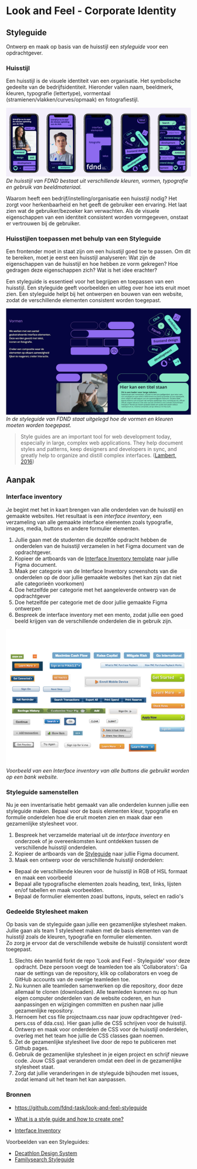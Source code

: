 # Look and Feel - Corporate Identity

## Styleguide

Ontwerp en maak op basis van de huisstijl een *styleguide* voor een opdrachtgever.

<!-- 
DOEL: Die maandag wil je ze in Figma dingen laten doen toch?
Dat is/wordt de styleguide workshop 

Inventory
Template/sjabloon 'invullen' 
Dus als er iets niet is moet je dit zelf gaan bedenken en vormgeven

Styleguide: Figma file met onderdelen van componenten
De HTML voor de componenten, met CSS classes, custom props of anders...
Uiteindelijk: 1 stylesheet in een gezamenlijke repo die studenten met dezelfde opdrachtgever gebruiken in hun eigen project

Template in FIGMA voor de styleguide
8 artbooards en de bijhordende HTML klaarzetten in de leertaak. Styleguide.html. 
Studenten gaan zelf een stylesheet maken. 
Deze komt op 1 plek te staan

Maak een nieuwe page, noem deze "styleguide"
Maak/vul frame/artboard (form, typo, kleur, afbeeldingen, ....)
Daarbinnen components

-->

### Huisstijl

Een huisstijl is de visuele identiteit van een organisatie. Het symbolische gedeelte van de bedrijfsidentiteit.
Hieronder vallen naam, beeldmerk, kleuren, typografie (lettertype), vormentaal (stramienen/vlakken/curves/opmaak) en fotografiestijl.

![](fdnd-huisstijl.png)
*De huisstijl van FDND bestaat uit verschillende kleuren, vormen, typografie en gebruik van beeldmateriaal.*

Waarom heeft een bedrijf/instelling/organisatie een huisstijl nodig?
Het zorgt voor herkenbaarheid en het geeft de gebruiker een ervaring. Het laat zien wat de gebruiker/bezoeker kan verwachten. Als de visuele eigenschappen van een identiteit consistent worden vormgegeven, onstaat er vertrouwen bij de gebruiker.

### Huisstijlen toepassen met behulp van een Styleguide

Een frontender moet in staat zijn om een huisstijl goed toe te passen. Om dit te bereiken, moet je eerst een huisstijl analyseren: Wat zijn de eigenschappen van de huisstijl en hoe hebben ze vorm gekregen? Hoe gedragen deze eigenschappen zich? Wat is het idee erachter?

Een styleguide is essentieel voor het begrijpen en toepassen van een huisstijl. Een styleguide geeft voorbeelden en uitleg over hoe iets eruit moet zien. Een styleguide helpt bij het ontwerpen en bouwen van een website, zodat de verschillende elementen consistent worden toegepast.

![](fdnd-styleguide-1.png)
*In de styleguide van FDND staat uitgelegd hoe de vormen en kleuren moeten worden toegepast.*

> Style guides are an important tool for web development today, especially in large, complex web applications. They help document styles and patterns, keep designers and developers in sync, and greatly help to organize and distill complex interfaces. ([Lambert, 2016](https://www.smashingmagazine.com/2016/05/creating-a-living-style-guide-case-study/))

## Aanpak

### Interface inventory

Je begint met het in kaart brengen van alle onderdelen van de huisstijl en gemaakte websites. Het resultaat is een *interface inventory*, een verzameling van alle gemaakte interface elementen zoals typografie, images, media, buttons en andere formulier elementen.
 
 1. Jullie gaan met de studenten die dezelfde opdracht hebben de onderdelen van de huisstijl verzamelen in het Figma document van de opdrachtgever.
 2. Kopieer de artboards van de [Interface Inventory template](https://www.figma.com/design/Tox75iooqru0EvV3iLbkHw/Interface-Inventory?node-id=0-1&node-type=canvas&t=sZLKnogq564gwWdl-0) naar jullie Figma document. 
 3. Maak per categorie van de Interface Inventory screenshots van die onderdelen op de door jullie gemaakte websites (het kan zijn dat niet alle categorieën voorkomen)
 4. Doe hetzelfde per categorie met het aangeleverde ontwerp van de opdrachtgever
 5. Doe hetzelfde per categorie met de door jullie gemaakte Figma ontwerpen
 6. Bespreek de interface inventory met een mento, zodat jullie een goed beeld krijgen van de verschillende onderdelen die in gebruik zijn.

![](interface-inventory-buttons-brad-frost.jpg)
*Voorbeeld van een Interface inventory van alle buttons die gebruikt worden op een bank website.*

<!--
#### interface inventory template

- Typography
    - Headings: headings, titels, subtitles, ...
    - Text elements: paragraphs, blockquotes, ...
    - Lists: bulleted, numbered, definition, ...
- Images
    - Logo's
    - Icons
    - Content images: different content images with borders, white space, ...
    - Image with captions
- Media
    - Video player
    - Audio player
    - Slideshow players
- Tables 
- Buttons
- Forms
    - Text inputs: text, email, url, password, ...
    - Select menu's
    - Radio/Checkbox Inputs
- Navigation
    - Primary Navigation
    - Tabs
    - Breadcrumbs
- Components
    - Carousels
    - Accordions
- ...
-->

### Styleguide samenstellen

Nu je een inventarisatie hebt gemaakt van alle onderdelen kunnen jullie een styleguide maken. 
Bepaal voor de basis elementen kleur, typografie en formulie onderdelen hoe die eruit moeten zien en maak daar een gezamenlijke stylesheet voor. 

1. Bespreek het verzamelde materiaal uit de _interface inventory_ en onderzoek of je overeenkomsten kunt ontdekken tussen de verschillende huisstijl onderdelen.
2. Kopieer de artboards van de [Styleguide](https://www.figma.com/design/Tox75iooqru0EvV3iLbkHw/Interface-Inventory?node-id=0-1&node-type=canvas&t=sZLKnogq564gwWdl-0) naar jullie Figma document. 
3. Maak een ontwerp voor de verschillende huisstijl onderdelen: 
- Bepaal de verschillende kleuren voor de huisstijl in RGB of HSL formaat en maak een voorbeeld
- Bepaal alle typografische elementen zoals  heading, text, links, lijsten en/of tabellen en maak voorbeelden. 
- Bepaal de formulier elementen zoasl buttons, inputs, select en radio's


### Gedeelde Stylesheet maken

Op basis van de styleguide gaan jullie een gezamenlijke stylesheet maken. 
Jullie gaan als team 1 stylesheet maken met de basis elementen van de huisstijl zoals de kleuren, typografie en formulier elementen.  
Zo zorg je ervoor dat de verschillende website de huisstijl consistent wordt toegepast. 

1. Slechts één teamlid forkt de repo 'Look and Feel - Styleguide' voor deze opdracht. Deze persoon voegt de teamleden toe als 'Collaborators': Ga naar de settings van de repository, klik op collaborators en voeg de GitHub accounts van de overige teamleden toe.
2. Nu kunnen alle teamleden samenwerken op die repository, door deze allemaal te clonen (downloaden). Alle teamleden kunnen nu op hun eigen computer onderdelen van de website coderen, en hun aanpassingen en wijzigingen committen en pushen naar jullie gezamenlijke repository. 
3. Hernoem het css file projectnaam.css naar jouw opdrachtgever (red-pers.css of dda.css). Hier gaan jullie de CSS schrijven voor de huisstijl. 
4. Ontwerp en maak voor onderdelen de CSS voor de huisstijl onderdelen, overleg met het team hoe jullie de CSS classes gaan noemen. 
5. Zet de gezamenlijke stylesheet live door de repo te publiceren met Github pages. 
6. Gebruik de gezamenlijke stylesheet in je eigen project en schrijf nieuwe code. Jouw CSS gaat veranderen omdat een deel in de gezamenlijke stylesheet staat.
7. Zorg dat jullie veranderingen in de styleguide bijhouden met issues, zodat iemand uit het team het kan aanpassen. 

### Bronnen

- https://github.com/fdnd-task/look-and-feel-styleguide

- [What is a style guide and how to create one?](https://www.figma.com/resource-library/what-is-a-style-guide/)
- [Interface Inventory](https://bradfrost.com/blog/post/interface-inventory/)

Voorbeelden van een Styleguides:
- [Decathlon Design System](https://www.decathlon.design/726f8c765/p/75e137-digital-overview) 
- [Familysearch Styleguide](https://www.familysearch.org/frontier/styleguide/)